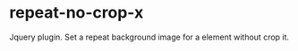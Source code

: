 repeat-no-crop-x
================

Jquery plugin. Set a repeat background image for a element without crop it.
